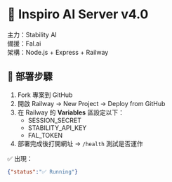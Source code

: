 # 💎 Inspiro AI Server v4.0

主力：Stability AI  
備援：Fal.ai  
架構：Node.js + Express + Railway

## 🚀 部署步驟
1. Fork 專案到 GitHub
2. 開啟 Railway → New Project → Deploy from GitHub
3. 在 Railway 的 **Variables** 區設定以下：
   - SESSION_SECRET
   - STABILITY_API_KEY
   - FAL_TOKEN
4. 部署完成後打開網址 → `/health` 測試是否運作

✅ 出現：
```json
{"status":"✅ Running"}
